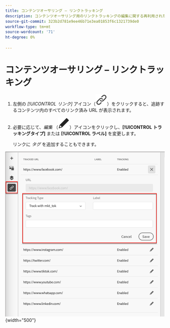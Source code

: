 ```yaml
---
title: コンテンツオーサリング – リンクトラッキング
description: コンテンツオーサリング用のリンクトラッキングの編集に関する再利用された節
source-git-commit: 323b2d781e9ee46b71e3ea01853f6c1321739de0
workflow-type: tm+mt
source-wordcount: '71'
ht-degree: 0%

---
```


# コンテンツオーサリング – リンクトラッキング

1. 左側の _[!UICONTROL リンク]_ アイコン（![&#x200B; リンクを表示アイコン &#x200B;](../assets/do-not-localize/icon-links.svg)）をクリックすると、追跡するコンテンツ内のすべてのリンク済み URL が表示されます。

1. 必要に応じて、_編集_ （![&#x200B; 編集アイコン &#x200B;](../user/assets/do-not-localize/icon-edit.svg)）アイコンをクリックし、**[!UICONTROL トラッキングタイプ]** または **[!UICONTROL ラベル]** を変更します。

   リンクに _タグ_ を追加することもできます。

![&#x200B; リンクトラッキングにアクセスするには、編集アイコンをクリック &#x200B;](../assets/content-design-shared/visual-designer-links.png){width="500"}
